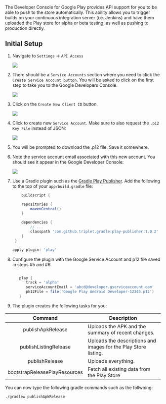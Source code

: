The Developer Console for Google Play provides API support for you to be able to push to the store automatically.   This ability allows you to trigger builds on your continuous integration server (i.e. Jenkins) and have them uploaded the Play store for alpha or beta testing, as well as pushing to production directly.

## Initial Setup

1. Navigate to `Settings` -> `API Access`

   <img src="http://imgur.com/0n7ihzM.png"/>

2. There should be a `Service Accounts` section where you need to click the `Create Service Account button`.  You will be asked to click on the first step to take you to the Google Developers Console.

   <img src="http://imgur.com/6TnR700.png"/>

3. Click on the `Create New Client ID` button.

   <img src="http://imgur.com/7VPlkHM.png"/>

4. Click to create new `Service Account`.  Make sure to also request the `.p12 Key File` instead of JSON:

   <img src="http://imgur.com/paTHMHK.png"/>

5. You will be prompted to download the .p12 file.  Save it somewhere.  

6. Note the service account email associated with this new account.  You should see it appear in the Google Developer Console:

   <img src="http://imgur.com/TVm6CLM.png"/>

7. Use a Gradle plugin such as the [Gradle Play Publisher](https://github.com/Triple-T/gradle-play-publisher).  Add the following to the top of your `app/build.gradle` file:

   ```gradle
       buildscript {

       repositories {
           mavenCentral()
       }

       dependencies {
           // ...
           classpath 'com.github.triplet.gradle:play-publisher:1.0.2'
       }
    }

   apply plugin: 'play'
   ```

8. Configure the plugin with the Google Service Account and p12 file saved in steps #5 and #6.

   ```gradle

      play {
         track = 'alpha'
         serviceAccountEmail = 'abcd@developer.gserviceaccount.com'
         pk12File = file('Google Play Android Developer-12345.p12')
      }
   ```

9. The plugin creates the following tasks for you:

  | Command                     | Description                                                          |
  |:---------------------------:|--------------------------------------------------------------------- |
  |publishApkRelease            | Uploads the APK and the summary of recent changes.                   |
  |publishListingRelease        | Uploads the descriptions and images for the Play Store listing.      |
  |publishRelease               | Uploads everything.                                                  |
  |bootstrapReleasePlayResources| Fetch all existing data from the Play Store                          |
                      
   You can now type the following gradle commands such as the follwoing:

   ```bash
   ./gradlew publishApkRelease
   ```

